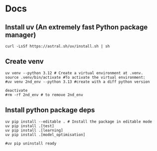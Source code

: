 # Docs

## Install uv (An extremely fast Python package manager)
```
curl -LsSf https://astral.sh/uv/install.sh | sh
```
## Create venv
```
uv venv --python 3.12 # Create a virtual environment at .venv.
source .venv/bin/activate #To activate the virtual environment:
#uv venv 2nd_env --python 3.13 #create with a diff python version

deactivate
#rm -rf 2nd_env # to remove 2nd_env
```

## Install python package deps
```
uv pip install --editable . # Install the package in editable mode
uv pip install .[test]
uv pip install .[learning]
uv pip install .[model_optimisation]

#uv pip uninstall ready
```


